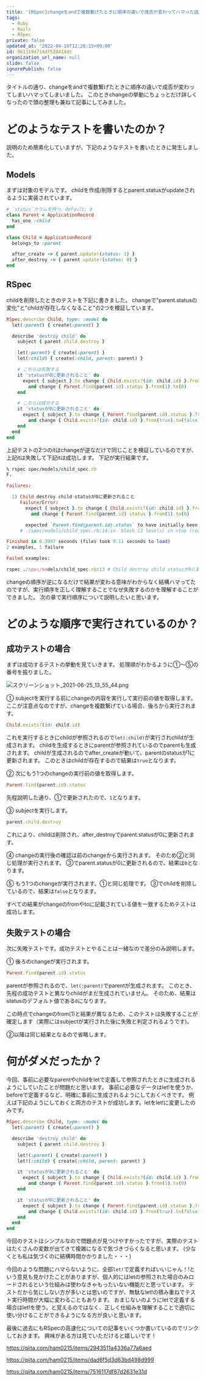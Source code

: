 ```yaml
---
title: '[RSpec]changeをandで複数繋げたときに順序の違いで成否が変わってハマった話'
tags:
  - Ruby
  - Rails
  - RSpec
private: false
updated_at: '2022-04-19T12:26:15+09:00'
id: 961319d714df528414dc
organization_url_name: null
slide: false
ignorePublish: false
---
```

タイトルの通り、changeをandで複数繋げたときに順序の違いで成否が変わってしまいハマってしまいました。
このときchangeの挙動にちょっとだけ詳しくなったので頭の整理も兼ねて記事にしてみました。

# どのようなテストを書いたのか？
説明のため簡素化していますが、下記のようなテストを書いたときに発生しました。

## Models
まずは対象のモデルです。
childを作成/削除するとparent.statusがupdateされるように実装されています。

```ruby
# `status`カラムを持つ。default: 0
class Parent < ApplicationRecord
  has_one :child
end

class Child < ApplicationRecord
  belongs_to :parent

  after_create -> { parent.update!(status: 1) }
  after_destroy -> { parent.update!(status: 0) }
end
```

## RSpec
childを削除したときのテストを下記に書きました。
changeで"parent.statusの変化"と"childが存在しなくなること"の2つを検証しています。

```ruby
RSpec.describe Child, type: :model do
  let(:parent) { create(:parent) }

  describe 'destroy child' do
    subject { parent.child.destroy }

    let(:parent) { create(:parent) }
    let(:child) { create(:child, parent: parent) }

    # こちらは失敗する
    it 'statusが0に更新されること' do
      expect { subject }.to change { Child.exists?(id: child.id) }.from(true).to(false).
        and change { Parent.find(parent.id).status }.from(1).to(0)
    end

    # こちらは成功する
    it 'statusが0に更新されること' do
      expect { subject }.to change { Parent.find(parent.id).status }.from(1).to(0).
        and change { Child.exists?(id: child.id) }.from(true).to(false)
    end
  end
end
```

上記テストの2つのitはchangeが逆なだけで同じことを検証しているのですが、上記itは失敗して下記itは成功します。
下記が実行結果です。

```ruby
% rspec spec/models/child_spec.rb
F.

Failures:

  1) Child destroy child statusが0に更新されること
     Failure/Error:
       expect { subject }.to change { Child.exists?(id: child.id) }.from(true).to(false).
         and change { Parent.find(parent.id).status }.from(1).to(0)

       expected `Parent.find(parent.id).status` to have initially been 1, but was 0
     # ./spec/models/child_spec.rb:14:in `block (3 levels) in <top (required)>'

Finished in 0.3997 seconds (files took 9.11 seconds to load)
2 examples, 1 failure

Failed examples:

rspec ./spec/models/child_spec.rb:13 # Child destroy child statusが0に更新されること
```

changeの順序が逆になるだけで結果が変わる意味がわからなく結構ハマってたのですが、実行順序を正しく理解することでなぜ失敗するのかを理解することができました。
次の章で実行順序について説明したいと思います。

# どのような順序で実行されているのか？
## 成功テストの場合

まずは成功するテストの挙動を見ていきます。
処理順がわかるように①〜⑤の番号を振りました。

![スクリーンショット_2021-06-25_13_55_44.png](https://qiita-image-store.s3.ap-northeast-1.amazonaws.com/0/83424/602a84c5-d568-0520-1a26-184863efd2af.png)

①
subjectを実行する前にchangeの内容を実行して実行前の値を取得します。
ここが注意点なのですが、changeを複数繋げている場合、後ろから実行されます。

```ruby
Child.exists?(id: child.id)
```

これを実行するときにchildが参照されるので`let(:child)`が実行されchildが生成されます。
childを生成するときにparentが参照されているのでparentも生成されます。
childが生成されるのでafter_createが動いて、parentのstatusが1に更新されます。
このときはchildが存在するので結果は`true`となります。

②
次にもう1つのchangeの実行前の値を取得します。

```ruby
Parent.find(parent.id).status
```

先程説明した通り、①で更新されたので、`1`となります。

③
subjectを実行します。

```ruby
parent.child.destroy
```

これにより、childは削除され、after_destroyでparent.statusが0に更新されます。

④
changeの実行後の確認は前のchangeから実行されます。
そのため②と同じ処理が実行されます。
③でparent.statusが0に更新されるので、結果は`0`となります。

⑤
もう1つのchangeが実行されます。①と同じ処理です。
③でchildを削除しているので、結果は`false`となります。

すべての結果がchangeのfromやtoに記載されている値を一致するためテストは成功します。

## 失敗テストの場合
次に失敗テストです。成功テストとやることは一緒なので差分のみ説明します。

①
後ろのchangeが実行されます。

```ruby
Parent.find(parent.id).status
```

parentが参照されるので、`let(:parent)`でparentが生成されます。
このとき、先程の成功テストと異なりchildがまだ生成されていません。
そのため、結果はstatusのデフォルト値である`0`になります。

この時点でchangeのfrom(1)と結果が異なるため、このテストは失敗することが確定します（実際にはsubjectが実行された後に失敗と判定されるようです)。

②以降は同じ結果となるので省略します。

# 何がダメだったか？

今回、事前に必要なparentやchildをletで定義して参照されたときに生成されるようにしていたことが問題だと思います。
事前に必要なデータはlet!を使うか、beforeで定義するなど、明確に事前に生成されるようにしておくべきです。
例えば下記のようにしておくと両方のテストが成功します。letをlet!に変更したのみです。

```ruby
RSpec.describe Child, type: :model do
  let(:parent) { create(:parent) }

  describe 'destroy child' do
    subject { parent.child.destroy }

    let!(:parent) { create(:parent) }
    let!(:child) { create(:child, parent: parent) }

    it 'statusが0に更新されること' do
      expect { subject }.to change { Child.exists?(id: child.id) }.from(true).to(false).
        and change { Parent.find(parent.id).status }.from(1).to(0)
    end

    it 'statusが0に更新されること' do
      expect { subject }.to change { Parent.find(parent.id).status }.from(1).to(0).
        and change { Child.exists?(id: child.id) }.from(true).to(false)
    end
  end
end
```

今回のテストはシンプルなので問題点が見つけやすかったですが、実際のテストはたくさんの変数が出てきて複雑になるで気づきづらくなると思います。
(少なくとも私は気づくのに結構時間かかりました・・・)

今回のような問題にハマらないように、全部`let!`で定義すればいいじゃん！!という意見も見かけたことがありますが、個人的にはletの参照された場合のみロードされるという仕組みは使わなきゃもったいない機能だと思っています。
テストだから気にしない方が多いとは思いのですが、無駄なlet!の積み重ねでテスト実行時間が大幅に変わることもあります。
おまじないのようにletで定義する場合はlet!を使う。と覚えるのではなく、正しく仕組みを理解することで適切に使い分けることができるようになる方が良いと思います。

最後に過去にもRSpecの高速化についての記事をいくつか書いているのでリンクしておきます。
興味がある方は見ていただけると嬉しいです！

https://qiita.com/ham0215/items/2943511a4336a77a6aed

https://qiita.com/ham0215/items/dad6f5d3d63bd498d999

https://qiita.com/ham0215/items/7516117df87d2631e31d
